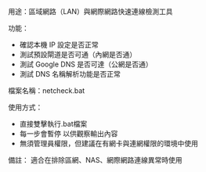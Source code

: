 用途：區域網路（LAN）與網際網路快速連線檢測工具

功能：
- 確認本機 IP 設定是否正常
- 測試預設閘道是否可通（內網是否通）
- 測試 Google DNS 是否可達（公網是否通）
- 測試 DNS 名稱解析功能是否正常

檔案名稱：netcheck.bat

使用方式：

- 直接雙擊執行.bat檔案
- 每一步會暫停 以供觀察輸出內容
- 無須管理員權限，但建議在有網卡與連網權限的環境中使用

備註：
適合在排除區網、NAS、網際網路連線異常時使用
